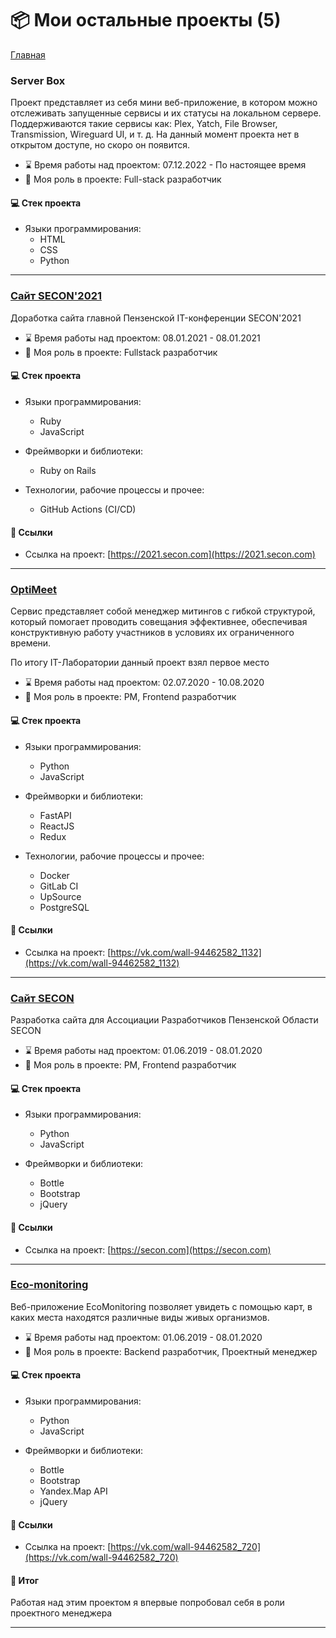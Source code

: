 # 📦 Мои остальные проекты (5)

[Главная](/README.md)


### Server Box

Проект представляет из себя мини веб-приложение, 
в котором можно отслеживать запущенные сервисы и их статусы на локальном сервере.
Поддерживаются такие сервисы как: Plex, Yatch, File Browser, Transmission, Wireguard UI, и т. д.
На данный момент проекта нет в открытом доступе, но скоро он появится.

- ⌛️ Время работы над проектом: 07.12.2022 - По настоящее время
- 🙋 Моя роль в проекте: Full-stack разработчик

#### 💻 Стек проекта

- Языки программирования:
  - HTML
  - CSS
  - Python
  


----------------------------------------------------------------



### [Сайт SECON&#39;2021](https://2021.secon.com)

Доработка сайта главной Пензенской IT-конференции SECON&#39;2021

- ⌛️ Время работы над проектом: 08.01.2021 - 08.01.2021
- 🙋 Моя роль в проекте: Fullstack разработчик

#### 💻 Стек проекта

- Языки программирования:
  - Ruby
  - JavaScript
  
- Фреймворки и библиотеки:
  - Ruby on Rails
  
- Технологии, рабочие процессы и прочее:
  - GitHub Actions (CI/CD)
  
#### 🔗 Ссылки

- Ссылка на проект: [https://2021.secon.com](https://2021.secon.com)


----------------------------------------------------------------



### [OptiMeet](https://vk.com/wall-94462582_1132)

Сервис представляет собой менеджер митингов с гибкой структурой, 
который помогает проводить совещания эффективнее, 
обеспечивая конструктивную работу участников в условиях их ограниченного времени.

По итогу IT-Лаборатории данный проект взял первое место

- ⌛️ Время работы над проектом: 02.07.2020 - 10.08.2020
- 🙋 Моя роль в проекте: PM, Frontend разработчик

#### 💻 Стек проекта

- Языки программирования:
  - Python
  - JavaScript
  
- Фреймворки и библиотеки:
  - FastAPI
  - ReactJS
  - Redux
  
- Технологии, рабочие процессы и прочее:
  - Docker
  - GitLab CI
  - UpSource
  - PostgreSQL
  
#### 🔗 Ссылки

- Ссылка на проект: [https://vk.com/wall-94462582_1132](https://vk.com/wall-94462582_1132)


----------------------------------------------------------------



### [Сайт SECON](https://secon.com)

Разработка сайта для Ассоциации Разработчиков Пензенской Области SECON

- ⌛️ Время работы над проектом: 01.06.2019 - 08.01.2020
- 🙋 Моя роль в проекте: PM, Frontend разработчик

#### 💻 Стек проекта

- Языки программирования:
  - Python
  - JavaScript
  
- Фреймворки и библиотеки:
  - Bottle
  - Bootstrap
  - jQuery
  
#### 🔗 Ссылки

- Ссылка на проект: [https://secon.com](https://secon.com)


----------------------------------------------------------------



### [Eco-monitoring](https://vk.com/wall-94462582_720)

Веб-приложение EcoMonitoring позволяет увидеть с помощью карт, в каких места находятся различные виды живых организмов.

- ⌛️ Время работы над проектом: 01.06.2019 - 08.01.2020
- 🙋 Моя роль в проекте: Backend разработчик, Проектный менеджер

#### 💻 Стек проекта

- Языки программирования:
  - Python
  - JavaScript
  
- Фреймворки и библиотеки:
  - Bottle
  - Bootstrap
  - Yandex.Map API
  - jQuery
  
#### 🔗 Ссылки

- Ссылка на проект: [https://vk.com/wall-94462582_720](https://vk.com/wall-94462582_720)

#### 📝 Итог

Работая над этим проектом я впервые попробовал себя в роли проектного менеджера


----------------------------------------------------------------


